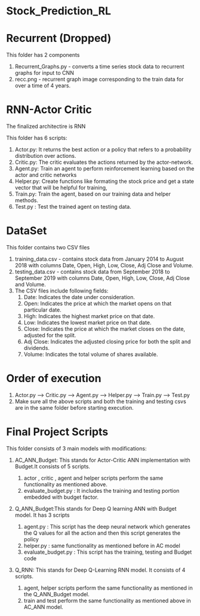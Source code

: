 # Stock_Prediction_RL
# Recurrent (Dropped) 
This folder has 2 components
1. Recurrent_Graphs.py - converts a time series stock data to recurrent graphs for input to CNN 
2. recc.png - recurrent graph image corresponding to the train data for over a time of 4 years.


# RNN-Actor Critic

The finalized architectire is RNN

This folder has 6 scripts:
1. Actor.py: It returns the best action or a policy that refers to a probability distribution over actions.
2. Critic.py: The critic evaluates the actions returned by the actor-network.
3. Agent.py: Train an agent to perform reinforcement learning based on the actor and critic networks
4. Helper.py: Create functions like formating the stock price and get a state vector that will be helpful for training,
5. Train.py: Train the agent, based on our training data and helper methods.
6. Test.py : Test the trained agent on testing data.


# DataSet
This folder contains two CSV files 
1. training_data.csv - contains stock data from January 2014 to August 2018 with columns Date, Open, High, Low, Close, Adj Close and Volume.
2. testing_data.csv - contains stock data from September 2018 to September 2019 with columns Date, Open, High, Low, Close, Adj Close and Volume.
3. The CSV files include following fields:
   1. Date: Indicates the date under consideration.
   2. Open: Indicates the price at which the market opens on that particular date.
   3. High: Indicates the highest market price on that date.
   4. Low: Indicates the lowest market price on that date.
   5. Close: Indicates the price at which the market closes on the date, adjusted for the split.
   6. Adj Close: Indicates the adjusted closing price for both the split and dividends.
   7. Volume: Indicates the total volume of shares available.

# Order of execution
1. Actor.py --> Critic.py --> Agent.py --> Helper.py --> Train.py --> Test.py 
2. Make sure all the above scripts and both the training and testing csvs are in the same folder before starting execution. 

# Final Project Scripts
This folder consists of 3 main models with modifications:
1. AC_ANN_Budget: This stands for Actor-Critic ANN implementation with Budget.It consists of 5 scripts.
   1. actor , critic , agent and helper scripts perform the same functionality as mentioned above.
   2. evaluate_budget.py : It includes the training and testing portion embedded with budget factor.
   
2. Q_ANN_Budget:This stands for Deep Q learning ANN with Budget model. It has 3 scripts
   1. agent.py : This script has the deep neural network which generates the Q values for all the action and then this script generates the policy
   2. helper.py : same functionality as mentioned before in AC model
   3. evaluate_budget.py : This script has the training, testing and Budget code
   
3. Q_RNN: This stands for Deep Q-Learning RNN model. It consists of 4 scripts.
   1. agent, helper scripts perform the same functionality as mentioned in the Q_ANN_Budget model.
   2. train and test perform the same functionality as mentioned above in AC_ANN model.
